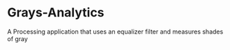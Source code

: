 # Grays-Analytics
A Processing application that uses an equalizer filter and measures shades of gray

